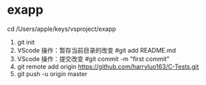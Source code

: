 # exapp

cd /Users/apple/keys/vsproject/exapp
1. git init
2. VScode 操作：暂存当前目录的改变 #git add README.md
3. VScode 操作：提交改变 #git commit -m "first commit"
4. git remote add origin https://github.com/harryluo163/C-Tests.git
5. git push -u origin master
